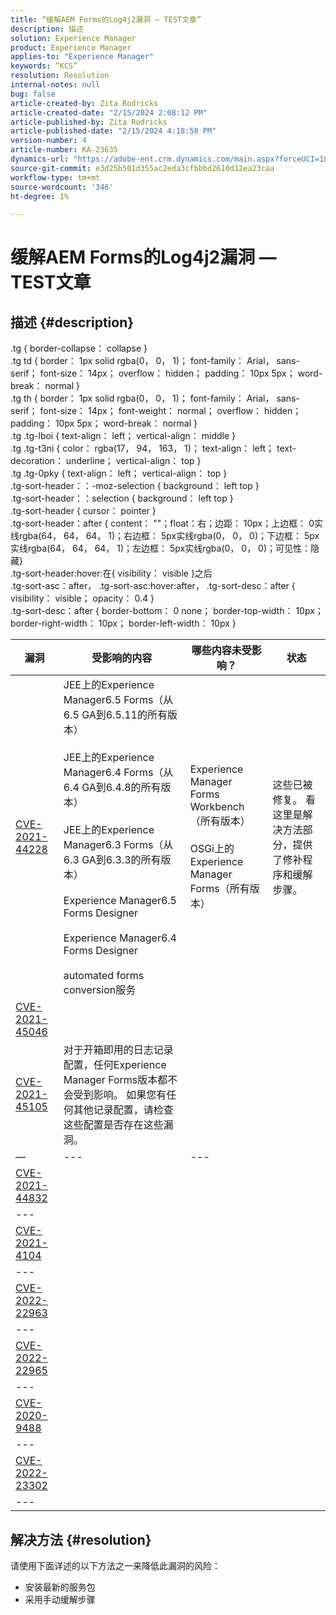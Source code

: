 ```yaml
---
title: “缓解AEM Forms的Log4j2漏洞 — TEST文章”
description: 描述
solution: Experience Manager
product: Experience Manager
applies-to: "Experience Manager"
keywords: “KCS”
resolution: Resolution
internal-notes: null
bug: false
article-created-by: Zita Rodricks
article-created-date: "2/15/2024 2:08:12 PM"
article-published-by: Zita Rodricks
article-published-date: "2/15/2024 4:18:58 PM"
version-number: 4
article-number: KA-23635
dynamics-url: "https://adobe-ent.crm.dynamics.com/main.aspx?forceUCI=1&pagetype=entityrecord&etn=knowledgearticle&id=2aaf3fa6-0bcc-ee11-9079-6045bd0063aa"
source-git-commit: e3d25b501d355ac2eda3cfbbbd2610d12ea23caa
workflow-type: tm+mt
source-wordcount: '346'
ht-degree: 1%

---
```


# 缓解AEM Forms的Log4j2漏洞 — TEST文章

## 描述 {#description}

.tg { border-collapse： collapse }<br>.tg td { border： 1px solid rgba(0， 0， 1)； font-family： Arial， sans-serif； font-size： 14px； overflow： hidden； padding： 10px 5px； word-break： normal }<br>.tg th { border： 1px solid rgba(0， 0， 1)； font-family： Arial， sans-serif； font-size： 14px； font-weight： normal； overflow： hidden； padding： 10px 5px； word-break： normal }<br>.tg .tg-lboi { text-align： left； vertical-align： middle }<br>.tg .tg-t3ni { color： rgba(17， 94， 163， 1)； text-align： left； text-decoration： underline； vertical-align： top }<br>.tg .tg-0pky { text-align： left； vertical-align： top }<br>.tg-sort-header：：-moz-selection { background： left top }<br>.tg-sort-header：：selection { background： left top }<br>.tg-sort-header { cursor： pointer }<br>.tg-sort-header：after { content： &quot;&quot;；float：右；边距： 10px；上边框： 0实线rgba(64， 64， 64， 1)；右边框： 5px实线rgba(0， 0， 0)；下边框： 5px实线rgba(64， 64， 64， 1)；左边框： 5px实线rgba(0， 0， 0)；可见性：隐藏}<br>.tg-sort-header:hover:在{ visibility： visible }之后<br>.tg-sort-asc：after， .tg-sort-asc:hover:after， .tg-sort-desc：after { visibility： visible； opacity： 0.4 }<br>.tg-sort-desc：after { border-bottom： 0 none； border-top-width： 10px； border-right-width： 10px； border-left-width： 10px }

| 漏洞 | 受影响的内容 | 哪些内容未受影响？ | 状态 |
| --- | --- | --- | --- |
| [CVE-2021-44228](https://cve.mitre.org/cgi-bin/cvename.cgi?name=2021-44228) | JEE上的Experience Manager6.5 Forms（从6.5 GA到6.5.11的所有版本）<br><br>JEE上的Experience Manager6.4 Forms（从6.4 GA到6.4.8的所有版本）<br><br>JEE上的Experience Manager6.3 Forms（从6.3 GA到6.3.3的所有版本）<br><br>Experience Manager6.5 Forms Designer<br><br>Experience Manager6.4 Forms Designer<br><br>automated forms conversion服务 | Experience Manager Forms Workbench（所有版本）<br><br>OSGi上的Experience Manager Forms（所有版本） | 这些已被修复。 看这里是解决方法部分，提供了修补程序和缓解步骤。 |
| [CVE-2021-45046](https://cve.mitre.org/cgi-bin/cvename.cgi?name=2021-45046) |
| [CVE-2021-45105](https://cve.mitre.org/cgi-bin/cvename.cgi?name=CVE-2021-45105) | 对于开箱即用的日志记录配置，任何Experience Manager Forms版本都不会受到影响。 如果您有任何其他记录配置，请检查这些配置是否存在这些漏洞。 |   |
| — | --- | --- |
| [CVE-2021-44832](https://cve.mitre.org/cgi-bin/cvename.cgi?name=CVE-2021-44832) |
| --- |
| [CVE-2021-4104](https://cve.mitre.org/cgi-bin/cvename.cgi?name=CVE-2021-4104) |
| --- |
| [CVE-2022-22963](https://cve.mitre.org/cgi-bin/cvename.cgi?name=CVE-2022-22963) |
| --- |
| [CVE-2022-22965](https://cve.mitre.org/cgi-bin/cvename.cgi?name=CVE-2022-22965) |
| --- |
| [CVE-2020-9488](https://cve.mitre.org/cgi-bin/cvename.cgi?name=CVE-2020-9488) |
| --- |
| [CVE-2022-23302](https://cve.mitre.org/cgi-bin/cvename.cgi?name=CVE-2022-23302) |
| --- |



## 解决方法 {#resolution}


请使用下面详述的以下方法之一来降低此漏洞的风险：

- 安装最新的服务包
- 采用手动缓解步骤

